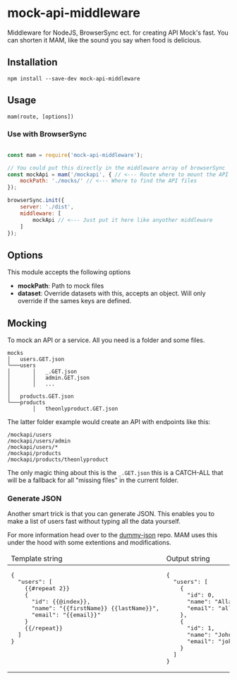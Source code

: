 # mock-api-middleware
Middleware for NodeJS, BrowserSync ect. for creating API Mock's fast.
You can shorten it MAM, like the sound you say when food is delicious.

## Installation

`npm install --save-dev mock-api-middleware`

## Usage

`mam(route, [options])`

### Use with BrowserSync
```javascript

const mam = require('mock-api-middleware');

// You could put this directly in the middleware array of browserSync
const mockApi = mam('/mockapi', { // <--- Route where to mount the API
	mockPath: './mocks/' // <--- Where to find the API files
});

browserSync.init({
	server: './dist',
	middleware: [
		mockApi // <--- Just put it here like anyother middleware
	]
});
```
## Options

This module accepts the following options

- **mockPath**: Path to mock files
- **dataset**: Override datasets with this, accepts an object. Will only override if the sames keys are defined.


## Mocking
To mock an API or a service. All you need is a folder and some files.

```
mocks
│   users.GET.json
└───users
│       │   _.GET.json
│       │   admin.GET.json
│       │   ...
│
│   products.GET.json
└───products
        │   theonlyproduct.GET.json
```

The latter folder example would create an API with endpoints like this:

`/mockapi/users`   
`/mockapi/users/admin`   
`/mockapi/users/*`   
`/mockapi/products`   
`/mockapi/products/theonlyproduct`   

The only magic thing about this is the `_.GET.json` this is a CATCH-ALL that will be a fallback for all "missing files" in the current folder.

### Generate JSON
Another smart trick is that you can generate JSON.
This enables you to make a list of users fast without typing all the data yourself.

For more information head over to the [dummy-json](https://github.com/webroo/dummy-json) repo. MAM uses this under the hood with some extentions and modifications.

<table width="100%">
<thead><tr><td width="50%">Template string</td><td width="50%">Output string</td></tr></thead>
<tbody><tr><td align="left" valign="top">
<pre style="padding: 0">
{
  "users": [
    {{#repeat 2}}
    {
      "id": {{@index}},
      "name": "{{firstName}} {{lastName}}",
      "email": "{{email}}"
    }
    {{/repeat}}
  ]
}
</pre>
</td><td align="left" valign="top">
<pre style="padding: 0">
{
  "users": [
    {
      "id": 0,
      "name": "Allan Kimmer Jensen",
      "email": "allankimmerjensen@example.com"
    },
	{
      "id": 1,
      "name": "John Doe",
      "email": "john.doe@nsa.gov"
    }
  ]
}
</pre>
</td></tr></tbody></table>
